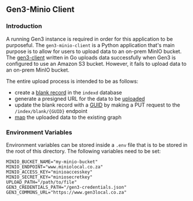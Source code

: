 ## Gen3-Minio Client
### Introduction
A running Gen3 instance is required in order for this application to be purposeful. The `gen3-minio-client` is a Python application that's main purpose is to allow for users to upload data to an on-prem MinIO bucket. The [gen3-client](https://github.com/uc-cdis/cdis-data-client) written in Go uploads data successfully when Gen3 is configured to use an Amazon S3 bucket. However, it fails to upload data to an on-prem MinIO bucket.    

The entire upload process is intended to be as follows:
- create a [blank record](https://uc-cdis.github.io/gen3sdk-python/_build/html/indexing.html#gen3.index.Gen3Index.create_blank) in the `indexd` database   
- generate a presigned URL for the data to be [uploaded](https://uc-cdis.github.io/gen3sdk-python/_build/html/file.html#gen3.file.Gen3File.upload_file)   
- update the blank record with a [GUID](https://uc-cdis.github.io/gen3sdk-python/_build/html/file.html#gen3.file.Gen3File.upload_file_to_guid) by making a PUT request to the `/index​/blank​/{GUID}` endpoint   
- [map](https://uc-cdis.github.io/gen3sdk-python/_build/html/submission.html#gen3.submission.Gen3Submission.submit_record) the uploaded data to the existing graph   

### Environment Variables
Environment variables can be stored inside a `.env` file that is to be stored in the root of this directory. The following variables need to be set:
```env
MINIO_BUCKET_NAME="my-minio-bucket"
MINIO_ENDPOINT="www.miniolocal.co.za"
MINIO_ACCESS_KEY="minioaccesskey"
MINIO_SECRET_KEY="miniosecretkey"
UPLOAD_PATH="/path/to/file"
GEN3_CREDENTIALS_PATH="/gen3-credentials.json"
GEN3_COMMONS_URL="https://www.gen3local.co.za"
```